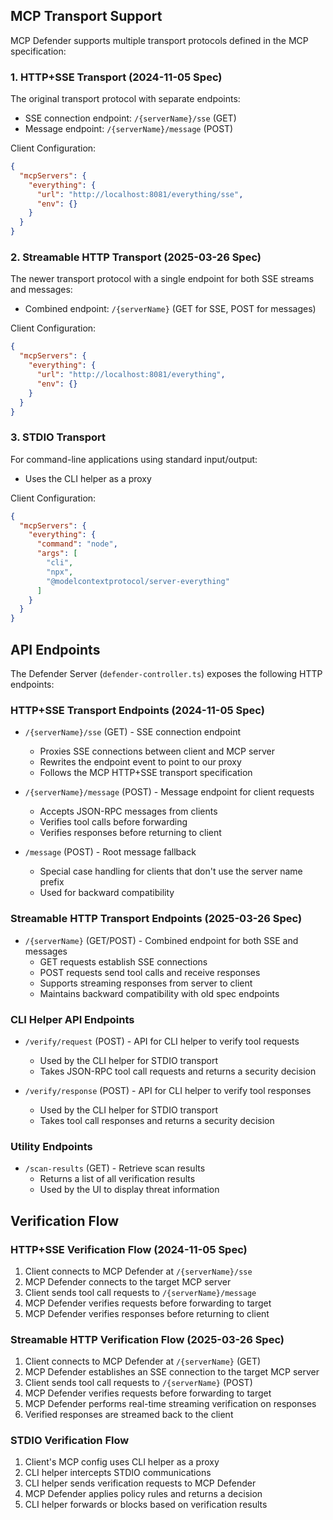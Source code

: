## MCP Transport Support

MCP Defender supports multiple transport protocols defined in the MCP specification:

### 1. HTTP+SSE Transport (2024-11-05 Spec)

The original transport protocol with separate endpoints:
- SSE connection endpoint: `/{serverName}/sse` (GET)
- Message endpoint: `/{serverName}/message` (POST)

Client Configuration:
```json
{
  "mcpServers": {
    "everything": {
      "url": "http://localhost:8081/everything/sse",
      "env": {}
    }
  }
}
```

### 2. Streamable HTTP Transport (2025-03-26 Spec)

The newer transport protocol with a single endpoint for both SSE streams and messages:
- Combined endpoint: `/{serverName}` (GET for SSE, POST for messages)

Client Configuration:
```json
{
  "mcpServers": {
    "everything": {
      "url": "http://localhost:8081/everything",
      "env": {}
    }
  }
}
```

### 3. STDIO Transport

For command-line applications using standard input/output:
- Uses the CLI helper as a proxy

Client Configuration:
```json
{
  "mcpServers": {
    "everything": {
      "command": "node",
      "args": [
        "cli",
        "npx",
        "@modelcontextprotocol/server-everything"
      ]
    }
  }
}
```

## API Endpoints

The Defender Server (`defender-controller.ts`) exposes the following HTTP endpoints:

### HTTP+SSE Transport Endpoints (2024-11-05 Spec)

- `/{serverName}/sse` (GET) - SSE connection endpoint 
  - Proxies SSE connections between client and MCP server
  - Rewrites the endpoint event to point to our proxy
  - Follows the MCP HTTP+SSE transport specification

- `/{serverName}/message` (POST) - Message endpoint for client requests
  - Accepts JSON-RPC messages from clients
  - Verifies tool calls before forwarding
  - Verifies responses before returning to client

- `/message` (POST) - Root message fallback
  - Special case handling for clients that don't use the server name prefix
  - Used for backward compatibility

### Streamable HTTP Transport Endpoints (2025-03-26 Spec)

- `/{serverName}` (GET/POST) - Combined endpoint for both SSE and messages
  - GET requests establish SSE connections
  - POST requests send tool calls and receive responses
  - Supports streaming responses from server to client
  - Maintains backward compatibility with old spec endpoints

### CLI Helper API Endpoints

- `/verify/request` (POST) - API for CLI helper to verify tool requests
  - Used by the CLI helper for STDIO transport
  - Takes JSON-RPC tool call requests and returns a security decision

- `/verify/response` (POST) - API for CLI helper to verify tool responses
  - Used by the CLI helper for STDIO transport
  - Takes tool call responses and returns a security decision

### Utility Endpoints

- `/scan-results` (GET) - Retrieve scan results
  - Returns a list of all verification results
  - Used by the UI to display threat information

## Verification Flow

### HTTP+SSE Verification Flow (2024-11-05 Spec)
1. Client connects to MCP Defender at `/{serverName}/sse`
2. MCP Defender connects to the target MCP server
3. Client sends tool call requests to `/{serverName}/message`
4. MCP Defender verifies requests before forwarding to target
5. MCP Defender verifies responses before returning to client

### Streamable HTTP Verification Flow (2025-03-26 Spec)
1. Client connects to MCP Defender at `/{serverName}` (GET)
2. MCP Defender establishes an SSE connection to the target MCP server
3. Client sends tool call requests to `/{serverName}` (POST)
4. MCP Defender verifies requests before forwarding to target
5. MCP Defender performs real-time streaming verification on responses
6. Verified responses are streamed back to the client

### STDIO Verification Flow
1. Client's MCP config uses CLI helper as a proxy
2. CLI helper intercepts STDIO communications
3. CLI helper sends verification requests to MCP Defender
4. MCP Defender applies policy rules and returns a decision
5. CLI helper forwards or blocks based on verification results
